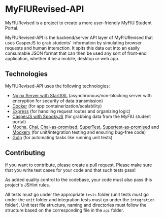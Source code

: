 # MyFIURevised-API
MyFIURevised is a project to create a more user-friendly MyFIU Student Portal.

MyFIURevised-API is the backend/server API layer of MyFIURevised that uses CasperJS to grab students' information by simulating browser requests and human interaction. It spits this data out into an easily consumable JSON format that can then be used any sort of front-end application, whether it be a mobile, desktop or web app.

## Technologies
MyFIURevised-API uses the following technologies:

* [Nginx Server with StartSSL](http://nginx.org/en/docs/) (asynchronous/non-blocking server with encryption for security of data transmission)
* [Docker](https://docs.docker.com/) (for app containerization/scalability)
* [Express](http://expressjs.com/) (for handling request routes and organizing logic)
* [CasperJS with SpookyJS](https://github.com/SpookyJS/SpookyJS) (for grabbing data from the MyFIU student portal)
* [Mocha](http://mochajs.org/), [Chai](http://chaijs.com/), [Chai-as-promised](https://github.com/domenic/chai-as-promised/), [SuperTest](https://github.com/visionmedia/supertest), [Supertest-as-promised](https://github.com/WhoopInc/supertest-as-promised) and [Mockery](https://github.com/mfncooper/mockery) (for unit/integration testing and ensuring bug-free code)
* [Gulp](http://gulpjs.com/) (for automating tasks like running unit tests)

## Contributing
If you want to contribute, please create a pull request. Please make sure that you write test cases for your code and that such tests pass!

As added quality control to the codebase, your code must also pass this project's JSHint rules.

All tests must go under the appropriate `tests` folder (unit tests must go under the `unit` folder and integration tests must go under the `integration` folder). Unit test file structure, naming and directories must follow the structure based on the corresponding file in the `api` folder.
